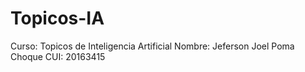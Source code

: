 # Topicos-IA

Curso: Topicos de Inteligencia Artificial
Nombre: Jeferson Joel Poma Choque
CUI: 20163415
